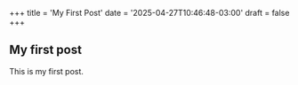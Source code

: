 +++
title = 'My First Post'
date = '2025-04-27T10:46:48-03:00'
draft = false
+++

## My first post

This is my first post.
